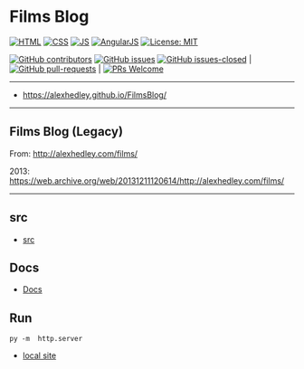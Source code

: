 # Films Blog

[![HTML](https://img.shields.io/badge/HTML-E34F26?style=for-the-badge&logo=html5&logoColor=white)](https://developer.mozilla.org/en-US/docs/Learn/Getting_started_with_the_web/HTML_basics) [![CSS](https://img.shields.io/badge/CSS-1572B6?style=for-the-badge&logo=css3&logoColor=white)](https://developer.mozilla.org/en-US/docs/Web/CSS) [![JS](https://img.shields.io/badge/JavaScript-323330?style=for-the-badge&logo=javascript&logoColor=F7DF1E)](https://developer.mozilla.org/en-US/docs/Web/JavaScript) [![AngularJS](https://img.shields.io/badge/AngularJS-E23237?style=for-the-badge&logo=angularjs&logoColor=white)](https://angularjs.org/)
[![License: MIT](https://img.shields.io/badge/License-MIT-lightgrey.svg?style=for-the-badge)](https://opensource.org/licenses/MIT)

[![GitHub contributors](https://img.shields.io/github/contributors/AlexHedley/FilmsBlog.svg)](https://GitHub.com/AlexHedley/FilmsBlog/graphs/contributors/)
[![GitHub issues](https://img.shields.io/github/issues/AlexHedley/FilmsBlog.svg)](https://GitHub.com/AlexHedley/FilmsBlog/issues/)
[![GitHub issues-closed](https://img.shields.io/github/issues-closed/AlexHedley/FilmsBlog.svg)](https://GitHub.com/AlexHedley/FilmsBlog/issues?q=is%3Aissue+is%3Aclosed) | [![GitHub pull-requests](https://img.shields.io/github/issues-pr/AlexHedley/FilmsBlog.svg)](https://GitHub.com/AlexHedley/FilmsBlog/pull/) | [![PRs Welcome](https://img.shields.io/badge/PRs-welcome-brightgreen.svg?style=flat-square)](http://makeapullrequest.com)

---

- https://alexhedley.github.io/FilmsBlog/

---

## Films Blog (Legacy)

From: http://alexhedley.com/films/

2013: https://web.archive.org/web/20131211120614/http://alexhedley.com/films/

---

## src

- [src](src/)

## Docs

- [Docs](docs/README.md)

## Run

`py -m  http.server`

- [local site](http://localhost:8000/)
